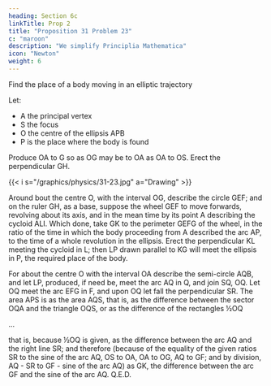```yaml
---
heading: Section 6c
linkTitle: Prop 2
title: "Proposition 31 Problem 23"
c: "maroon"
description: "We simplify Principlia Mathematica"
icon: "Newton"
weight: 6
---
```



Find the place of a body moving in an elliptic trajectory

Let:

- A the principal vertex
- S the focus
- O the centre of the ellipsis APB
- P is the place where the body is found

Produce OA to G so as OG may be to OA as OA to OS. Erect the perpendicular GH. 

{{< i s="/graphics/physics/31-23.jpg" a="Drawing" >}}


Around bout the centre O, with the interval OG, describe the circle GEF; and on the ruler GH, as a base, suppose the wheel GEF to move forwards, revolving about its axis, and in the mean time by its point A describing the cycloid ALI. Which done, take GK to the perimeter GEFG of the wheel, in the ratio of the time in which the body proceeding from A described the arc AP, to the time of a whole revolution in the ellipsis. Erect the perpendicular KL meeting the cycloid in L; then LP drawn parallel to KG will meet the ellipsis in P, the required place of the body.

For about the centre O with the interval OA describe the semi-circle AQB, and let LP, produced, if need be, meet the arc AQ in Q, and join SQ, OQ. Let OQ meet the arc EFG in F, and upon OQ let fall the perpendicular SR. The area APS is as the area AQS, that is, as the difference between the sector OQA and the triangle OQS, or as the difference of the rectangles ½OQ 

...

that is, because ½OQ is given, as the difference between the arc AQ and the right line SR; and therefore (because of the equality of the given ratios SR to the sine of the arc AQ, OS to OA, OA to OG, AQ to GF; and by division, AQ - SR to GF - sine of the arc AQ) as GK, the difference between the arc GF and the sine of the arc AQ.   Q.E.D.
